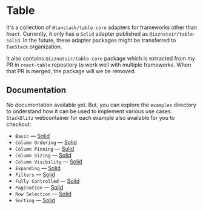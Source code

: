 # Table

It's a collection of `@tanstack/table-core` adapters for frameworks other than `React`. Currently, it only has a `Solid` adapter published as `@izznatsir/table-solid`. In the future, these adapter packages might be transferred to `TanStack` organization.

It also contains `@izznatsir/table-core` package which is extracted from my PR in `react-table` repository to work well with multiple frameworks. When that PR is merged, the package will we be removed.

## Documentation

No documentation available yet. But, you can explore the `examples` directory to understand how it can be used to implement various use cases. `StackBlitz` webcontainer for each example also available for you to checkout:

-   `Basic` — [Solid](https://stackblitz.com/github/izznatsir/table/tree/main/examples/solid/basic)
-   `Column Ordering` — [Solid](https://stackblitz.com/github/izznatsir/table/tree/main/examples/solid/column-ordering)
-   `Column Pinning` — [Solid](https://stackblitz.com/github/izznatsir/table/tree/main/examples/solid/column-pinning)
-   `Column Sizing` — [Solid](https://stackblitz.com/github/izznatsir/table/tree/main/examples/solid/column-sizing)
-   `Column Visibility` — [Solid](https://stackblitz.com/github/izznatsir/table/tree/main/examples/solid/column-visibility)
-   `Expanding` — [Solid](https://stackblitz.com/github/izznatsir/table/tree/main/examples/solid/expanding)
-   `Filters` — [Solid](https://stackblitz.com/github/izznatsir/table/tree/main/examples/solid/filters)
-   `Fully Controlled` — [Solid](https://stackblitz.com/github/izznatsir/table/tree/main/examples/solid/fully-controlled)
-   `Pagination` — [Solid](https://stackblitz.com/github/izznatsir/table/tree/main/examples/solid/pagination)
-   `Row Selection` — [Solid](https://stackblitz.com/github/izznatsir/table/tree/main/examples/solid/row-selection)
-   `Sorting` — [Solid](https://stackblitz.com/github/izznatsir/table/tree/main/examples/solid/sorting)
